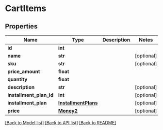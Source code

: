 # CartItems

## Properties
Name | Type | Description | Notes
------------ | ------------- | ------------- | -------------
**id** | **int** |  | 
**name** | **str** |  | [optional] 
**sku** | **str** |  | [optional] 
**price_amount** | **float** |  | 
**quantity** | **float** |  | 
**description** | **str** |  | [optional] 
**installment_plan_id** | **int** |  | [optional] 
**installment_plan** | [**InstallmentPlans**](InstallmentPlans.md) |  | [optional] 
**price** | [**Money2**](Money2.md) |  | [optional] 

[[Back to Model list]](../README.md#documentation-for-models) [[Back to API list]](../README.md#documentation-for-api-endpoints) [[Back to README]](../README.md)


